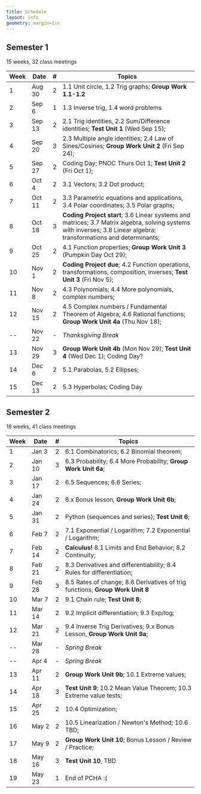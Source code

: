 ```yaml
---
title: Schedule
layout: info
geometry: margin=1in
---
```

## Semester 1 

15 weeks, 32 class meetings

|Week|Date  |#|Topics|
|----|------|-|------|
|1   |Aug 30|2|1.1 Unit circle, 1.2 Trig graphs; __Group Work 1.1-1.2__|
|2   |Sep 6 |1|1.3 Inverse trig, 1.4 word problems |
|3   |Sep 13|2|2.1 Trig identities, 2.2 Sum/Difference identities; __Test Unit 1__ (Wed Sep 15); |
|4   |Sep 20|3|2.3 Multiple angle identities; 2.4 Law of Sines/Cosines; __Group Work Unit 2__ (Fri Sep 24); |
|5   |Sep 27|2|Coding Day; PNOC Thurs Oct 1; __Test Unit 2__ (Fri Oct 1);|
|6   |Oct 4 |2|3.1 Vectors; 3.2 Dot product; |
|7   |Oct 11|2|3.3 Parametric equations and applications, 3.4 Polar coordinates; 3.5 Polar graphs; |
|8   |Oct 18|3|__Coding Project start__; 3.6 Linear systems and matrices; 3.7 Matrix algebra, solving systems with inverses; 3.8 Linear algebra: transformations and determinants;|
|9   |Oct 25|2|4.1 Function properties; __Group Work Unit 3__ (Pumpkin Day Oct 29);|
|10  |Nov 1 |2|__Coding Project due__; 4.2 Function operations, transformations, composition, inverses; __Test Unit 3__ (Fri Nov 5);|
|11  |Nov 8 |2|4.3 Polynomials; 4.4 More polynomials, complex numbers;|
|12  |Nov 15|2|4.5 Complex numbers / Fundamental Theorem of Algebra; 4.6 Rational functions; __Group Work Unit 4a__ (Thu Nov 18); |
|--  |Nov 22|-|_Thanksgiving Break_|
|13  |Nov 29|3|__Group Work Unit 4b__ (Mon Nov 29); __Test Unit 4__ (Wed Dec 1); Coding Day? |
|14  |Dec 6 |2|5.1 Parabolas, 5.2 Ellipses; |
|15  |Dec 13|2|5.3 Hyperbolas; Coding Day |

## Semester 2

18 weeks, 41 class meetings

|Week|Date  |#|Topics|
|----|------|-|----------------------------------------|
|1   |Jan 3 |2|6.1 Combinatorics; 6.2 Binomial theorem;|
|2   |Jan 10|3|6.3 Probability; 6.4 More Probability; __Group Work Unit 6a__;|
|3   |Jan 17|2|6.5 Sequences; 6.6 Series; |
|4   |Jan 24|2|6.x Bonus lesson, __Group Work Unit 6b__;|
|5   |Jan 31|2|Python (sequences and series);  __Test Unit 6__; |
|6   |Feb 7 |2|7.1 Exponential / Logarithm; 7.2 Exponential / Logarithm; |
|7   |Feb 14|2|__Calculus!__ 8.1 Limits and End Behavior; 8.2 Continuity; |
|8   |Feb 21|2|8.3 Derivatives and differentiability; 8.4 Rules for differentiation; |
|9   |Feb 28|3|8.5 Rates of change; 8.6 Derivatives of trig functions; __Group Work Unit 8__ |
|10  |Mar 7 |2|9.1 Chain rule; __Test Unit 8__; |
|11  |Mar 14|2|9.2 Implicit differentiation; 9.3 Exp/log;  |
|12  |Mar 21|2|9.4 Inverse Trig Derivatives; 9.x Bonus Lesson, __Group Work Unit 9a__;|
|--  |Mar 28|-|_Spring Break_|
|--  |Apr 4 |-|_Spring Break_|
|13  |Apr 11|2|__Group Work Unit 9b__; 10.1 Extreme values;|
|14  |Apr 18|3|__Test Unit 9__; 10.2 Mean Value Theorem; 10.3 Extreme value tests; |
|15  |Apr 25|2|10.4 Optimization; |
|16  |May 2 |2|10.5 Linearization / Newton's Method; 10.6 TBD; |
|17  |May 9 |2|__Group Work Unit 10__; Bonus Lesson / Review / Practice;|
|18  |May 16|3|__Test Unit 10__, TBD|
|19  |May 23|1|End of PCHA :( |

